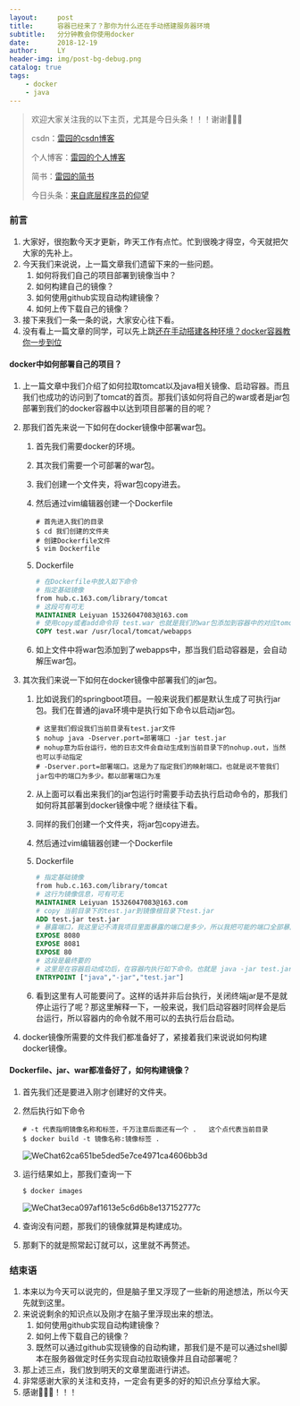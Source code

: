 ```yaml
---
layout:     post
title:      容器已经来了？那你为什么还在手动搭建服务器环境
subtitle:   分分钟教会你使用docker
date:       2018-12-19
author:     LY
header-img: img/post-bg-debug.png
catalog: true
tags:
    - docker
    - java
---
```


> 欢迎大家关注我的以下主页，尤其是今日头条！！！谢谢🙏🙏🙏
>
> csdn：[雷园的csdn博客](https://blog.csdn.net/leiyuan2580)
>
> 个人博客：[雷园的个人博客](https://imlcl.store)
>
> 简书：[雷园的简书](https://www.jianshu.com/u/016322e40e1f)
>
> 今日头条：[来自底层程序员的仰望](https://www.toutiao.com/c/user/6132192948/#mid=1616456407686158)

### 前言

1. 大家好，很抱歉今天才更新，昨天工作有点忙。忙到很晚才得空，今天就把欠大家的先补上。
2. 今天我们来说说，上一篇文章我们遗留下来的一些问题。
   1. 如何将我们自己的项目部署到镜像当中？
   2. 如何构建自己的镜像？
   3. 如何使用github实现自动构建镜像？
   4. 如何上传下载自己的镜像？
3. 接下来我们一条一条的说，大家安心往下看。
4. 没有看上一篇文章的同学，可以先上跳[还在手动搭建各种环境？docker容器教你一步到位](https://imlcl.store/2018/12/17/%E8%BF%98%E5%9C%A8%E6%89%8B%E5%8A%A8%E6%90%AD%E5%BB%BA%E5%90%84%E7%A7%8D%E7%8E%AF%E5%A2%83-docker%E5%AE%B9%E5%99%A8%E6%95%99%E4%BD%A0%E4%B8%80%E6%AD%A5%E5%88%B0%E4%BD%8D/)

#### docker中如何部署自己的项目？

1. 上一篇文章中我们介绍了如何拉取tomcat以及java相关镜像、启动容器。而且我们也成功的访问到了tomcat的首页。那我们该如何将自己的war或者是jar包部署到我们的docker容器中以达到项目部署的目的呢？

2. 那我们首先来说一下如何在docker镜像中部署war包。

   1. 首先我们需要docker的环境。

   2. 其次我们需要一个可部署的war包。

   3. 我们创建一个文件夹，将war包copy进去。

   4. 然后通过vim编辑器创建一个Dockerfile

      ```shell
      # 首先进入我们的目录
      $ cd 我们创建的文件夹
      # 创建Dockerfile文件
      $ vim Dockerfile
      ```

   5. Dockerfile

      ```dockerfile
      # 在Dockerfile中放入如下命令
      # 指定基础镜像
      from hub.c.163.com/library/tomcat
      # 这段可有可无
      MAINTAINER Leiyuan 15326047083@163.com
      # 使用copy或者add命令将 test.war 也就是我们的war包添加到容器中的对应tomcat的webapps目录中
      COPY test.war /usr/local/tomcat/webapps
      ```

   6. 如上文件中将war包添加到了webapps中，那当我们启动容器是，会自动解压war包。

3. 其次我们来说一下如何在docker镜像中部署我们的jar包。

   1. 比如说我们的springboot项目。一般来说我们都是默认生成了可执行jar包。我们在普通的java环境中是执行如下命令以启动jar包。

      ```shell
      # 这里我们假设我们当前目录有test.jar文件
      $ nohup java -Dserver.port=部署端口 -jar test.jar
      # nohup意为后台运行，他的日志文件会自动生成到当前目录下的nohup.out，当然也可以手动指定
      # -Dserver.port=部署端口。这是为了指定我们的映射端口。也就是说不管我们jar包中的端口为多少。都以部署端口为准
      ```

   2. 从上面可以看出来我们的jar包运行时需要手动去执行启动命令的，那我们如何将其部署到docker镜像中呢？继续往下看。

   3. 同样的我们创建一个文件夹，将jar包copy进去。

   4. 然后通过vim编辑器创建一个Dockerfile

   5. Dockerfile

      ```dockerfile
      # 指定基础镜像
      from hub.c.163.com/library/tomcat
      # 这行为镜像信息，可有可无
      MAINTAINER Leiyuan 15326047083@163.com
      # copy 当前目录下的test.jar到镜像根目录下test.jar
      ADD test.jar test.jar
      # 暴露端口，我这里记不清我项目里面暴露的端口是多少，所以我把可能的端口全部暴露出来
      EXPOSE 8080
      EXPOSE 8081
      EXPOSE 80
      # 这段是最终要的
      # 这里是在容器启动成功后，在容器内执行如下命令。也就是 java -jar test.jar
      ENTRYPOINT ["java","-jar","test.jar"]
      ```

   6. 看到这里有人可能要问了。这样的话并非后台执行，关闭终端jar是不是就停止运行了呢？那这里解释一下，一般来说，我们启动容器时同样会是后台运行，所以容器内的命令就不用可以的去执行后台启动。

4. docker镜像所需要的文件我们都准备好了，紧接着我们来说说如何构建docker镜像。

#### Dockerfile、jar、war都准备好了，如何构建镜像？

1. 首先我们还是要进入刚才创建好的文件夹。

2. 然后执行如下命令

   ```shell
   # -t 代表指明镜像名称和标签，千万注意后面还有一个 .   这个点代表当前目录
   $ docker build -t 镜像名称:镜像标签 .
   ```

   ![WeChat62ca651be5ded5e7ce4971ca4606bb3d](https://ws1.sinaimg.cn/large/006tNbRwly1fyc5ece59oj30k007ojta.jpg)

3. 运行结果如上，那我们查询一下

   ```shell
   $ docker images
   ```

   ![WeChat3eca097af1613e5c6d6b8e137152777c](https://ws4.sinaimg.cn/large/006tNbRwly1fyc5fk8mi4j313y00wmxa.jpg)

4. 查询没有问题，那我们的镜像就算是构建成功。

5. 那剩下的就是照常起订就可以，这里就不再赘述。

### 结束语

1. 本来以为今天可以说完的，但是脑子里又浮现了一些新的用途想法，所以今天先就到这里。
2. 来说说剩余的知识点以及刚才在脑子里浮现出来的想法。
   1. 如何使用github实现自动构建镜像？
   2. 如何上传下载自己的镜像？
   3. 既然可以通过github实现镜像的自动构建，那我们是不是可以通过shell脚本在服务器做定时任务实现自动拉取镜像并且自动部署呢？
3. 那上述三点，我们放到明天的文章里面进行讲述。
4. 非常感谢大家的关注和支持，一定会有更多的好的知识点分享给大家。
5. 感谢🙏🙏🙏！！！

